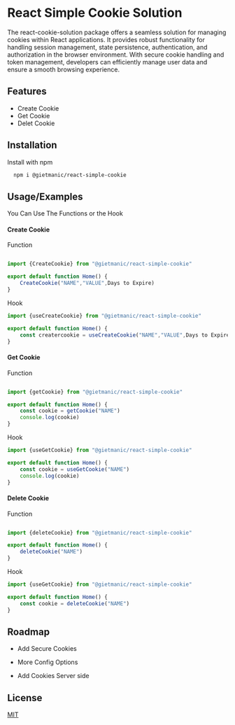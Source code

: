 
# React Simple Cookie Solution

The react-cookie-solution package offers a seamless solution for managing cookies within React applications. It provides robust functionality for handling session management, state persistence, authentication, and authorization in the browser environment. With secure cookie handling and token management, developers can efficiently manage user data and ensure a smooth browsing experience.
## Features

- Create Cookie
- Get Cookie
- Delet Cookie

## Installation

Install  with npm

```bash
  npm i @gietmanic/react-simple-cookie
```

## Usage/Examples
You Can Use The Functions or the Hook

#### Create Cookie
Function
```javascript

import {CreateCookie} from "@gietmanic/react-simple-cookie"

export default function Home() {
    CreateCookie("NAME","VALUE",Days to Expire)
}

```
Hook
```javascript
import {useCreateCookie} from "@gietmanic/react-simple-cookie"

export default function Home() {
    const creatercookie = useCreateCookie("NAME","VALUE",Days to Expire)
}
```

#### Get Cookie
Function
```javascript

import {getCookie} from "@gietmanic/react-simple-cookie"

export default function Home() {
    const cookie = getCookie("NAME")
    console.log(cookie)
}

```
Hook
```javascript
import {useGetCookie} from "@gietmanic/react-simple-cookie"

export default function Home() {
    const cookie = useGetCookie("NAME")
    console.log(cookie)
}
```

#### Delete Cookie
Function
```javascript

import {deleteCookie} from "@gietmanic/react-simple-cookie"

export default function Home() {
    deleteCookie("NAME")
}

```
Hook
```javascript
import {useGetCookie} from "@gietmanic/react-simple-cookie"

export default function Home() {
    const cookie = deleteCookie("NAME")
}
```

## Roadmap

- Add Secure Cookies

- More Config Options

- Add Cookies Server side


## License

[MIT](https://choosealicense.com/licenses/mit/)
